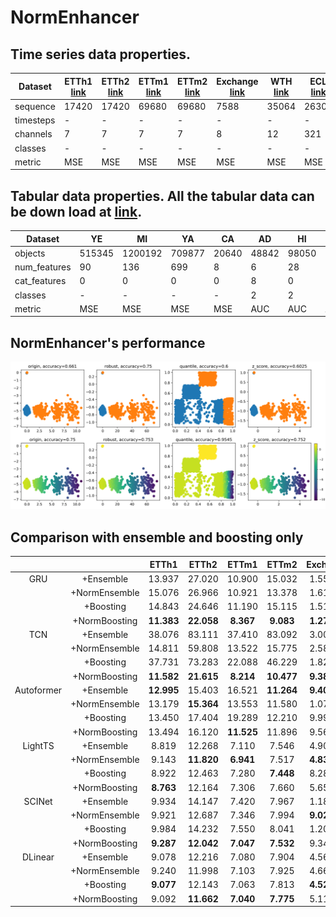 # NormEnhancer

## Time series data properties.
| Dataset| ETTh1 [link](https://github.com/zhouhaoyi/ETDataset)| ETTh2 [link](https://github.com/zhouhaoyi/ETDataset) | ETTm1 [link](https://github.com/zhouhaoyi/ETDataset) | ETTm2 [link](https://github.com/zhouhaoyi/ETDataset) | Exchange [link](https://drive.google.com/drive/folders/1ZOYpTUa82_jCcxIdTmyr0LXQfvaM9vIy) | WTH [link](https://drive.google.com/drive/folders/1ohGYWWohJlOlb2gsGTeEq3Wii2egnEPR) | ECL [link](https://drive.google.com/drive/folders/1ohGYWWohJlOlb2gsGTeEq3Wii2egnEPR)  | Traffic [link](https://drive.google.com/drive/folders/1ZOYpTUa82_jCcxIdTmyr0LXQfvaM9vIy) | FA [link](https://www.timeseriesclassification.com/Downloads/Archives/Multivariate2018_arff.zip) | PE [link](https://www.timeseriesclassification.com/Downloads/Archives/Multivariate2018_arff.zip)  | HA [link](https://www.timeseriesclassification.com/Downloads/Archives/Multivariate2018_arff.zip) | PH [link](https://www.timeseriesclassification.com/Downloads/Archives/Multivariate2018_arff.zip)  | IN [link](https://www.timeseriesclassification.com/Downloads/Archives/Multivariate2018_arff.zip) |
| ------ | ----- | ----- | ----- | ------| -------  | ---  | -----| -------  | --  | --  | --  | ---  | --  | 
|sequence| 17420 | 17420 | 69680 | 69680 | 7588     | 35064| 26304| 17544    | 9414| 440 | 1000| 6668 | 50000|
|timesteps | -     | -     | -     | -     | -        | -     | -     | -        | 62   | 144  | 152  | 217  | 22 |
|channels  | 7     | 7     | 7     | 7     | 8        | 12    | 321   | 862      | 144  | 963  | 3    | 11   | 200|
|classes   | -     | -     | -     | -     | -        | -     | -     | -        | 2    | 7    | 26   | 39   | 10 |   
|metric    | MSE   | MSE   | MSE   | MSE   | MSE      | MSE   | MSE   | MSE      | AUC  | MAUC | MAUC | MAUC | MAUC|


## Tabular data properties. All the tabular data can be down load at [link](https://www.dropbox.com/s/dl/o53umyg6mn3zhxy/data.tar.gz).
|Dataset| YE     | MI  | YA     | CA    | AD    | HI    | EP     | HE    | CO     | JA   |
|------ |------ |------ |------ |------ |------ |------ |------ |------ |------ |------ |
|objects| 515345 | 1200192 | 709877 | 20640 | 48842 | 98050 | 500000 | 65196 | 581012 | 83733 |
|num_features | 90     | 136     |699    | 8    | 6     |28    | 2000   | 27    | 54     | 54    |
|cat_features | 0      |0        | 0     | 0    | 8     | 0    | 0      | 0     | 0      | 0     |
|classes      | -      | -       | -     | -    | 2     | 2    | 2      | 100   | 7      | 4     |
| metric      | MSE    | MSE     | MSE   | MSE   | AUC  | AUC  | AUC    | MAUC  | MAUC   | MAUC  |

## NormEnhancer's performance
![image](insight1.png)

## Comparison with ensemble and boosting only
|     |       |  ETTh1  |  ETTh2  |  ETTm1  |  ETTm2  |  Exchange  |  WTH  |  Wins  |
|:---:|:-----:|:-------:|:-------:|:-------:|:-------:|:----------:|:-----:|:------:|
| GRU        | +Ensemble     |   13.937   |   27.020   |   10.900   |   15.032   |   1.55e-2   |   895.4   |   0   |
|            | +NormEnsemble |   15.076   |   26.966   |   10.921   |   13.378   |   1.61e-3   |   869.3   |   0   |
|            | +Boosting     |   14.843   |   24.646   |   11.190   |   15.115   |   1.51e-2   |   735.6   |   0   |
|            | +NormBoosting | **11.383** | **22.058** | **8.367**  | **9.083**  | **1.27e-3** | **722.1** | **6** |
| TCN        | +Ensemble     |   38.076   |   83.111   |   37.410   |   83.092   |   3.00e-2   |   985.2   |   0   |
|            | +NormEnsemble |   14.811   |   59.808   |   13.522   |   15.775   |   2.58e-2   |   829.9   |   0   |
|            | +Boosting     |   37.731   |   73.283   |   22.088   |   46.229   |   1.82e-2   |   934.8   |   0   |
|            | +NormBoosting | **11.582** | **21.615** | **8.214**  | **10.477** | **9.38e-3** | **754.4** | **6** |
| Autoformer | +Ensemble     | **12.995** |   15.403   |   16.521   | **11.264** | **9.40e-4** | **768.8** | **4** |
|            | +NormEnsemble |   13.179   | **15.364** |   13.553   |   11.580   |   1.07e-3   |   776.5   |   1   |
|            | +Boosting     |   13.450   |   17.404   |   19.289   |   12.210   |   9.99e-4   |   788.7   |   0   |
|            | +NormBoosting |   13.494   |   16.120   | **11.525** |   11.896   |   9.56e-4   |   784.5   |   1   |
| LightTS    | +Ensemble     |   8.819    |   12.268   |   7.110    |   7.546    |   4.90e-4   |   744.5   |   0   |
|            | +NormEnsemble |   9.143    | **11.820** | **6.941**  |   7.517    | **4.83e-4** |   784.7   | **3** |
|            | +Boosting     |   8.922    |   12.463   |   7.280    | **7.448**  |   8.28e-4   |   738.3   |   1   |
|            | +NormBoosting | **8.763**  |   12.164   |   7.306    |   7.660    |   5.65e-4   | **736.9** |   2   |
| SCINet     | +Ensemble     |   9.934    |   14.147   |   7.420    |   7.967    |   1.18e-3   |   729.7   |   0   |
|            | +NormEnsemble |   9.921    |   12.687   |   7.346    |   7.994    | **9.02e-4** |   765.6   |   1   |
|            | +Boosting     |   9.984    |   14.232   |   7.550    |   8.041    |   1.20e-3   |   725.1   |   0   |
|            | +NormBoosting | **9.287**  | **12.042** | **7.047**  | **7.532**  |   9.34e-4   | **724.1** | **5** |
| DLinear    | +Ensemble     |   9.078    |   12.216   |   7.080    |   7.904    |   4.56e-4   |   748.3   |   1   |
|            | +NormEnsemble |   9.240    |   11.998   |   7.103    |   7.925    |   4.66e-4   |   795.9   |   0   |
|            | +Boosting     | **9.077**  |   12.143   |   7.063    |   7.813    | **4.52e-4** |   748.2   |   2   |
|            | +NormBoosting |   9.092    | **11.662** | **7.040**  | **7.775**  |   5.11e-4   | **747.5** | **4** |
